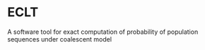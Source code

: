 # ECLT
A software tool for exact computation of probability of population sequences under coalescent model
